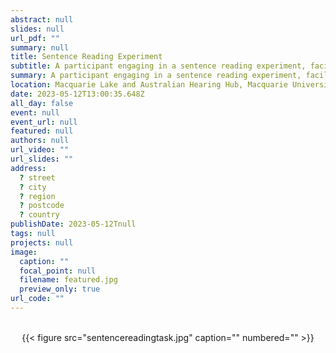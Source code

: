 ```yaml
---
abstract: null
slides: null
url_pdf: ""
summary: null
title: Sentence Reading Experiment
subtitle: A participant engaging in a sentence reading experiment, facilitated by <a href="https://beyersmannlab.cogscience.org/author/alicia-ormond/" target="_blank">Alicia Ormond</a> (12 May 2023).
summary: A participant engaging in a sentence reading experiment, facilitated by <a href="https://beyersmannlab.cogscience.org/author/alicia-ormond/" target="_blank">Alicia Ormond</a> (12 May 2023).
location: Macquarie Lake and Australian Hearing Hub, Macquarie University
date: 2023-05-12T13:00:35.648Z
all_day: false
event: null
event_url: null
featured: null
authors: null
url_video: ""
url_slides: ""
address:
  ? street
  ? city
  ? region
  ? postcode
  ? country
publishDate: 2023-05-12Tnull
tags: null
projects: null
image:
  caption: ""
  focal_point: null
  filename: featured.jpg
  preview_only: true
url_code: ""
---
```


<br/>
<center>{{< figure src="sentencereadingtask.jpg" caption="" numbered="" >}}</center>
